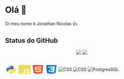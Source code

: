 # Olá 👋
Oi meu nome é Jonathan Nicolas 👍
## Status do GitHub
<p align="center">
  <img height="225em" src="https://github-readme-stats.vercel.app/api/top-langs/?username=Jonathan-Nicolas&bg_color=151515&text_color=9f9f9f">
  <img height="225em" src="https://github-readme-stats.vercel.app/api/?username=Jonathan-Nicolas&show_icons=true&title_color=fff&icon_color=79ff97&text_color=9f9f9f&bg_color=151515&hide_rank=true">
</p>

<br>

<div style="display: inline_block">
  <img align="center" alt="Python" height="30" width="40" src="https://raw.githubusercontent.com/devicons/devicon/master/icons/python/python-original.svg">
  <img align="center" alt="Js" height="30" width="40" src="https://raw.githubusercontent.com/devicons/devicon/master/icons/javascript/javascript-plain.svg">
  <img align="center" alt="HTML" height="30" width="40" src="https://raw.githubusercontent.com/devicons/devicon/master/icons/html5/html5-original.svg">
  <img align="center" alt="CSS" height="30" width="40" src="https://raw.githubusercontent.com/devicons/devicon/master/icons/css3/css3-original.svg">
  <img align="center" alt="CSS" height="30" width="40" src="https://cdn.jsdelivr.net/gh/devicons/devicon@latest/icons/django/django-plain.svg" />
 <!--  <img align="center" alt="CSS" height="40" width="60" src="https://cdn.jsdelivr.net/gh/devicons/devicon@latest/icons/djangorest/djangorest-line.svg" />   -->  
  <img align="center" alt="CSS" height="30" width="40" src="https://cdn.jsdelivr.net/gh/devicons/devicon@latest/icons/nextjs/nextjs-original.svg" />
  <img align="center" alt="PostgresSQL" height="30" width="40" src="https://cdn.jsdelivr.net/gh/devicons/devicon@latest/icons/postgresql/postgresql-original.svg" />
</div>

<!--
**Jonathan-Nicolas/Jonathan-Nicolas** is a ✨ _special_ ✨ repository because its `README.md` (this file) appears on your GitHub profile.

Here are some ideas to get you started:

- 🔭 I’m currently working on ...
- 🌱 I’m currently learning ...
- 👯 I’m looking to collaborate on ...
- 🤔 I’m looking for help with ...
- 💬 Ask me about ...
- 📫 How to reach me: ...
- 😄 Pronouns: ...
- ⚡ Fun fact: ...
-->

